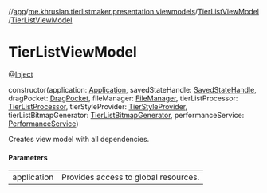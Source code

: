 //[app](../../../index.md)/[me.khruslan.tierlistmaker.presentation.viewmodels](../index.md)/[TierListViewModel](index.md)/[TierListViewModel](-tier-list-view-model.md)

# TierListViewModel

@[Inject](https://javax-inject.github.io/javax-inject/api/javax/inject/Inject.html) 

constructor(application: [Application](https://developer.android.com/reference/kotlin/android/app/Application.html), savedStateHandle: [SavedStateHandle](https://developer.android.com/reference/kotlin/androidx/lifecycle/SavedStateHandle.html), dragPocket: [DragPocket](../../me.khruslan.tierlistmaker.data.providers.drag/-drag-pocket/index.md), fileManager: [FileManager](../../me.khruslan.tierlistmaker.data.providers.file/-file-manager/index.md), tierListProcessor: [TierListProcessor](../../me.khruslan.tierlistmaker.data.providers.tierlist/-tier-list-processor/index.md), tierStyleProvider: [TierStyleProvider](../../me.khruslan.tierlistmaker.data.providers.tierlist.tier/-tier-style-provider/index.md), tierListBitmapGenerator: [TierListBitmapGenerator](../../me.khruslan.tierlistmaker.presentation.utils.tierlist/-tier-list-bitmap-generator/index.md), performanceService: [PerformanceService](../../me.khruslan.tierlistmaker.util.performance/-performance-service/index.md))

Creates view model with all dependencies.

#### Parameters

| | |
|---|---|
| application | Provides access to global resources. |
